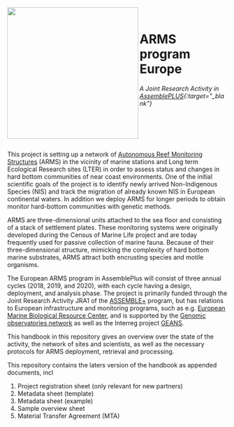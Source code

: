<img src="https://i.ibb.co/vJkcqHV/2018-ARMS-Spikarna-in-situ-2018-11-07-B2.jpg"  width="300" align="left">
<br/>

# ARMS program Europe
*A Joint Research Activity in [AssemblePLUS](http://assembleplus.eu){:target="_blank"}*
<br/><br/><br/><br/><br/><br/>

This project is setting up a network of [Autonomous Reef Monitoring Structures](http://arms.biocodellc.com/) (ARMS) in the vicinity of marine stations and Long term Ecological Research sites (LTER) in order to assess status and changes in hard bottom communities of near coast environments. One of the initial scientific goals of the project is to identify newly arrived Non-Indigenous Species (NIS) and track the migration of already known NIS in European continental waters. In addition we deploy ARMS for longer periods to obtain monitor hard-bottom communities with genetic methods. 

ARMS are three-dimensional units attached to the sea floor and consisting of a stack of settlement plates. These monitoring systems were originally developed during the Census of Marine Life project and are today frequently used for passive collection of marine fauna. Because of their three-dimensional structure, mimicking the complexity of hard bottom marine substrates, ARMS attract both encrusting species and motile organisms. 

The European ARMS program in AssemblePlus will consist of three annual cycles (2018, 2019, and 2020), with each cycle having a design, deployment, and analysis phase. The project is primarily funded through the Joint Research Activity JRA1 of the [ASSEMBLE+](http://assembleplus.eu) program, but has relations to European infrastructure and monitoring programs, such as e.g. [European Marine Biological Resource Center](www.embrc.eu), and is supported by the [Genomic observatories network](http://genomicobservatories.org/) as well as the Interreg project [GEANS](https://northsearegion.eu/geans/). 

This handbook in this repository gives an overview over the state of the activity, the network of sites and scientists, as well as the necessary protocols for ARMS deployment, retrieval and processing. 

This repository contains the laters version of the handbook as appended documents, incl
1.	Project registration sheet (only relevant for new partners)
2.	Metadata sheet (template) 
3.	Metadata sheet (example)
4.	Sample overview sheet
5.	Material Transfer Agreement (MTA)

